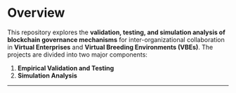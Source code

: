# Overview

This repository explores the **validation, testing, and simulation analysis of blockchain governance mechanisms** for inter-organizational collaboration in **Virtual Enterprises** and **Virtual Breeding Environments (VBEs)**. The projects are divided into two major components:

1. **Empirical Validation and Testing**  
2. **Simulation Analysis**

---
